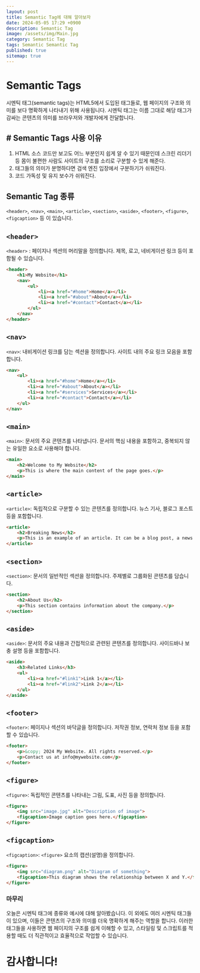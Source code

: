 ```yaml
---
layout: post
title: Semantic Tag에 대해 알아보자
date: 2024-05-05 17:29 +0900
description: Semantic Tag
image: /assets/img/Main.jpg
category: Semantic Tag
tags: Semantic Semantic Tag
published: true
sitemap: true
---
```


# Semantic Tags
시멘틱 태그(semantic tags)는 HTML5에서 도입된 태그들로, 웹 페이지의 구조와 의미를 보다 명확하게 나타내기 위해 사용됩니다. 시멘틱 태그는 이름 그대로 해당 태그가 감싸는 콘텐츠의 의미를 브라우저와 개발자에게 전달합니다.

## # Semantic Tags 사용 이유
1. HTML 소스 코드만 보고도 어느 부분인지 쉽게 알 수 있기 때문인데 스크린 리더기 등 몸이 불편한 사람도 사이트의 구조를 소리로 구분할 수 있게 해준다.
2. 태그들의 의미가 분명하다면 검색 엔진 입장에서 구분하기가 쉬워진다.
3. 코드 가독성 및 유지 보수가 쉬워진다.

## Semantic Tag 종류
`<header>`, `<nav>`, `<main>`, `<article>`, `<section>`, `<aside>`, `<footer>`, `<figure>`, `<figcaption>` 등
이 있습니다.

## `<header>`
`<header>` : 페이지나 섹션의 머리말을 정의합니다. 제목, 로고, 네비게이션 링크 등이 포함될 수 있습니다.
````html
<header>
    <h1>My Website</h1>
    <nav>
        <ul>
            <li><a href="#home">Home</a></li>
            <li><a href="#about">About</a></li>
            <li><a href="#contact">Contact</a></li>
        </ul>
    </nav>
</header>
````

## `<nav>`
`<nav>`: 내비게이션 링크를 담는 섹션을 정의합니다. 사이트 내의 주요 링크 모음을 포함합니다.

````html
<nav>
    <ul>
        <li><a href="#home">Home</a></li>
        <li><a href="#about">About</a></li>
        <li><a href="#services">Services</a></li>
        <li><a href="#contact">Contact</a></li>
    </ul>
</nav>
````
## `<main>`
`<main>`: 문서의 주요 콘텐츠를 나타냅니다. 문서의 핵심 내용을 포함하고, 중복되지 않는 유일한 요소로 사용해야 합니다.
````html
<main>
    <h2>Welcome to My Website</h2>
    <p>This is where the main content of the page goes.</p>
</main>
````    

## `<article>`
`<article>`: 독립적으로 구분할 수 있는 콘텐츠를 정의합니다. 뉴스 기사, 블로그 포스트 등을 포함합니다.
````html
<article>
    <h2>Breaking News</h2>
    <p>This is an example of an article. It can be a blog post, a news story, etc.</p>
</article>
````

## `<section>`
`<section>`: 문서의 일반적인 섹션을 정의합니다. 주제별로 그룹화된 콘텐츠를 담습니다.
````html
<section>
    <h2>About Us</h2>
    <p>This section contains information about the company.</p>
</section>
````

## `<aside>`
`<aside>`: 문서의 주요 내용과 간접적으로 관련된 콘텐츠를 정의합니다. 사이드바나 보충 설명 등을 포함합니다.
````html
<aside>
    <h3>Related Links</h3>
    <ul>
        <li><a href="#link1">Link 1</a></li>
        <li><a href="#link2">Link 2</a></li>
    </ul>
</aside>
````

## `<footer>`
`<footer>`: 페이지나 섹션의 바닥글을 정의합니다. 저작권 정보, 연락처 정보 등을 포함할 수 있습니다.
````html
<footer>
    <p>&copy; 2024 My Website. All rights reserved.</p>
    <p>Contact us at info@mywebsite.com</p>
</footer>
````

## `<figure>`
`<figure>`: 독립적인 콘텐츠를 나타내는 그림, 도표, 사진 등을 정의합니다.
````html
<figure>
    <img src="image.jpg" alt="Description of image">
    <figcaption>Image caption goes here.</figcaption>
</figure>
````

## `<figcaption>`
`<figcaption>`: `<figure>` 요소의 캡션(설명)을 정의합니다.
````html
<figure>
    <img src="diagram.png" alt="Diagram of something">
    <figcaption>This diagram shows the relationship between X and Y.</figcaption>
</figure>
````

### 마무리
오늘은 시멘틱 태그에 종류와 예시에 대해 알아봤습니다. 이 외에도 여러 시멘틱 태그들이 있으며, 이들은 콘텐츠의 구조와 의미를 더욱 명확하게 해주는 역할을 합니다. 이러한 태그들을 사용하면 웹 페이지의 구조를 쉽게 이해할 수 있고, 스타일링 및 스크립트를 적용할 때도 더 직관적이고 효율적으로 작업할 수 있습니다.

# 감사합니다!
